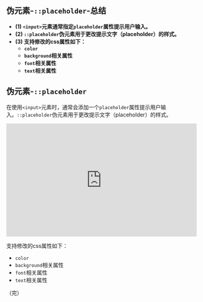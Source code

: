 ## 伪元素-`::placeholder`-总结

- **(1) `<input>`元素通常指定`placeholder`属性提示用户输入。**
- **(2) `::placeholder`伪元素用于更改提示文字（placeholder）的样式。**
- **(3) 支持修改的css属性如下：**
  - **`color`**
  - **`background`相关属性**
  - **`font`相关属性**
  - **`text`相关属性**

## 伪元素-`::placeholder`

在使用`<input>`元素时，通常会添加一个`placeholder`属性提示用户输入。`::placeholder`伪元素用于更改提示文字（placeholder）的样式。

<iframe height="300" style="width: 100%;" scrolling="no" title="" src="https://codepen.io/AhCola/embed/rNmELar?default-tab=html%2Cresult" frameborder="no" loading="lazy" allowtransparency="true" allowfullscreen="true">
  See the Pen <a href="https://codepen.io/AhCola/pen/rNmELar">
  </a> by Pengfei Wang (<a href="https://codepen.io/AhCola">@AhCola</a>)
  on <a href="https://codepen.io">CodePen</a>.
</iframe>

支持修改的css属性如下：

- `color`
- `background`相关属性
- `font`相关属性
- `text`相关属性

（完）
